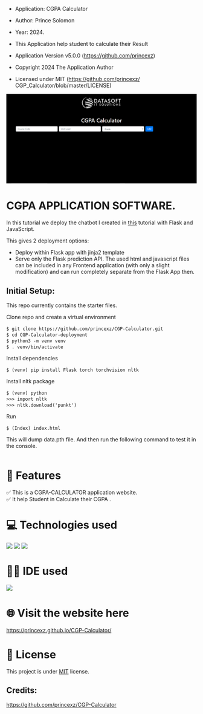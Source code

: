 
* Application: CGPA Calculator
* Author: Prince Solomon
* Year: 2024.


* This Application help student to calculate their Result
  
 * Application Version v5.0.0 (https://github.com/princexz)
 * Copyright 2024 The Application Author
 * Licensed under MIT (https://github.com/princexz/  CGP_Calculator/blob/master/LICENSE)


<div align="center">
<img src="./CGPA.png" alt="CGPA-Application Interface.">
</div>

 
 # CGPA APPLICATION SOFTWARE.

In this tutorial we deploy the chatbot I created in [this](https://github.com/python-engineer/pytorch-chatbot) tutorial with Flask and JavaScript.

This gives 2 deployment options:
- Deploy within Flask app with jinja2 template
- Serve only the Flask prediction API. The used html and javascript files can be included in any Frontend application (with only a slight modification) and can run completely separate from the Flask App then.

## Initial Setup:
This repo currently contains the starter files.

Clone repo and create a virtual environment
```
$ git clone https://github.com/princexz/CGP-Calculator.git
$ cd CGP-Calculator-deployment
$ python3 -m venv venv
$ . venv/bin/activate
```
Install dependencies
```
$ (venv) pip install Flask torch torchvision nltk
```
Install nltk package
```
$ (venv) python
>>> import nltk
>>> nltk.download('punkt')
```

Run
```
$ (Index) index.html
```
This will dump data.pth file. And then run
the following command to test it in the console.
```
```

# 📝 Features 
✅ This is a CGPA-CALCULATOR application website. <br>
✅ It help Student in Calculate their  CGPA . 

# 💻 Technologies used
<img src="https://img.shields.io/badge/HTML5-FF3300?style=for-the-badge&logo=html5&logoColor=white">
<img src="https://img.shields.io/badge/CSS3-0066FF?style=for-the-badge&logo=css3&logoColor=white">
<img src="https://img.shields.io/badge/JavaScript-FFF600?style=for-the-badge&logo=javascript&logoColor=white">

# 👩‍💻 IDE used
<img src="https://img.shields.io/badge/Visual_Studio_Code-0078D4?style=for-the-badge&logo=visual%20studio%20code&logoColor=white">

# 🌐 Visit the website here
https://princexz.github.io/CGP-Calculator/

# 📕 License
This project is under <a href="https://github.com/princexz/Quiz-Application/blob/main/LICENSE">MIT</a> license.

## Credits:
https://github.com/princexz/CGP-Calculator
